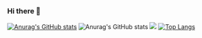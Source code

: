 ### Hi there 👋

<!--
**FrancisOwusu/FrancisOwusu** is a ✨ _special_ ✨ repository because its `README.md` (this file) appears on your GitHub profile.

Here are some ideas to get you started:

- 🔭 I’m currently working on ...
- 🌱 I’m currently learning ...
- 👯 I’m looking to collaborate on ...
- 🤔 I’m looking for help with ...
- 💬 Ask me about ...
- 📫 How to reach me: ...
- 😄 Pronouns: ...
- ⚡ Fun fact: ...
-->
[![Anurag's GitHub stats](https://github-readme-stats.vercel.app/api?username=FrancisOwusu)](https://github.com/anuraghazra/github-readme-stats)
![Anurag's GitHub stats](https://github-readme-stats.vercel.app/api?username=FrancisOwusu&show=reviews,discussions_started,discussions_answered,prs_merged,prs_merged_percentage)
<picture>
  <source
    srcset="https://github-readme-stats.vercel.app/api?username=FrancisOwusu&show_icons=true&theme=dark"
    media="(prefers-color-scheme: dark)"
  />
  <source
    srcset="https://github-readme-stats.vercel.app/api?username=FrancisOwusu&show_icons=true"
    media="(prefers-color-scheme: light), (prefers-color-scheme: no-preference)"
  />
  <img src="https://github-readme-stats.vercel.app/api?username=FrancisOwusu&show_icons=true" />
</picture>
[![Top Langs](https://github-readme-stats.vercel.app/api/top-langs/?username=anuraghazra)](https://github.com/anuraghazra/github-readme-stats)
